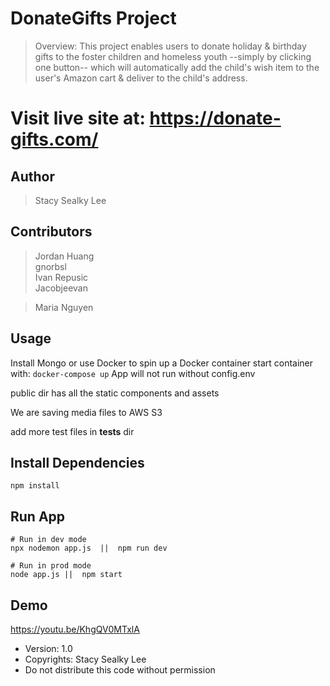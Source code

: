 # DonateGifts Project

> Overview: This project enables users to donate holiday & birthday gifts to the foster children and homeless youth --simply by clicking one button-- which will automatically add the child's wish item to the user's Amazon cart & deliver to the child's address.

# Visit live site at: https://donate-gifts.com/

## Author

> Stacy Sealky Lee

## Contributors

> Jordan Huang  
> gnorbsl  
> Ivan Repusic  
> Jacobjeevan

> Maria Nguyen

## Usage

Install Mongo or use Docker to spin up a Docker container
start container with:
`docker-compose up`
App will not run without config.env

public dir has all the static components and assets 

We are saving media files to AWS S3

add more test files in __tests__ dir

## Install Dependencies

```
npm install
```

## Run App

```
# Run in dev mode
npx nodemon app.js  ||  npm run dev 

# Run in prod mode
node app.js ||  npm start 
```

## Demo

https://youtu.be/KhgQV0MTxlA

- Version: 1.0
- Copyrights: Stacy Sealky Lee
- Do not distribute this code without permission
